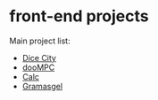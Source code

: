 # front-end projects

Main project list:
<br/>
<ul>
  <li><a href='https://samarog.github.io/projects/17.1%20Dice%20City/dicecity.html'>Dice City</a></li>
  <li><a href='https://samarog.github.io/projects/18.1%20MPC%20Sim/index.html'>dooMPC</a></li>
  <li><a href='https://samarog.github.io/projects/18.2%20Calculator/index.html'>Calc</a></li>
  <li><a href='https://samarog.github.io/projects/11.2.1%20Gramasgel/index.html'>Gramasgel</a></li>
</ul>
